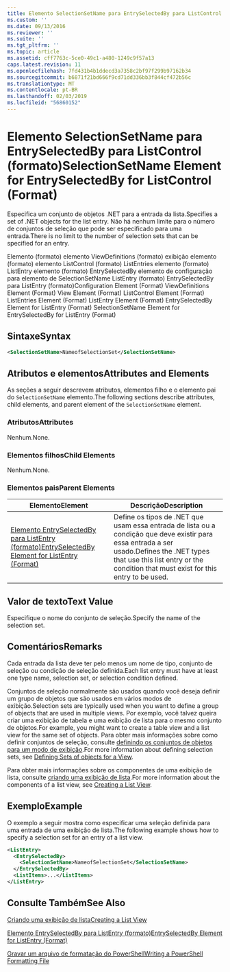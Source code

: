 ```yaml
---
title: Elemento SelectionSetName para EntrySelectedBy para ListControl (formato) | Microsoft Docs
ms.custom: ''
ms.date: 09/13/2016
ms.reviewer: ''
ms.suite: ''
ms.tgt_pltfrm: ''
ms.topic: article
ms.assetid: cff7763c-5ce0-49c1-a480-1249c9f57a13
caps.latest.revision: 11
ms.openlocfilehash: 7fd431b4b1ddecd3a7358c2bf97f299b97162b34
ms.sourcegitcommit: b6871f21bd666f9cd71dd336bb3f844cf472b56c
ms.translationtype: MT
ms.contentlocale: pt-BR
ms.lasthandoff: 02/03/2019
ms.locfileid: "56860152"
---
```

# <a name="selectionsetname-element-for-entryselectedby-for-listcontrol-format"></a><span data-ttu-id="57159-102">Elemento SelectionSetName para EntrySelectedBy para ListControl (formato)</span><span class="sxs-lookup"><span data-stu-id="57159-102">SelectionSetName Element for EntrySelectedBy for ListControl (Format)</span></span>

<span data-ttu-id="57159-103">Especifica um conjunto de objetos .NET para a entrada da lista.</span><span class="sxs-lookup"><span data-stu-id="57159-103">Specifies a set of .NET objects for the list entry.</span></span> <span data-ttu-id="57159-104">Não há nenhum limite para o número de conjuntos de seleção que pode ser especificado para uma entrada.</span><span class="sxs-lookup"><span data-stu-id="57159-104">There is no limit to the number of selection sets that can be specified for an entry.</span></span>

<span data-ttu-id="57159-105">Elemento (formato) elemento ViewDefinitions (formato) exibição elemento (formato) elemento ListControl (formato) ListEntries elemento (formato) ListEntry elemento (formato) EntrySelectedBy elemento de configuração para elemento de SelectionSetName ListEntry (formato) EntrySelectedBy para ListEntry (formato)</span><span class="sxs-lookup"><span data-stu-id="57159-105">Configuration Element (Format) ViewDefinitions Element (Format) View Element (Format) ListControl Element (Format) ListEntries Element (Format) ListEntry Element (Format) EntrySelectedBy Element for ListEntry (Format) SelectionSetName Element for EntrySelectedBy for ListEntry (Format)</span></span>

## <a name="syntax"></a><span data-ttu-id="57159-106">Sintaxe</span><span class="sxs-lookup"><span data-stu-id="57159-106">Syntax</span></span>

```xml
<SelectionSetName>NameofSelectionSet</SelectionSetName>
```

## <a name="attributes-and-elements"></a><span data-ttu-id="57159-107">Atributos e elementos</span><span class="sxs-lookup"><span data-stu-id="57159-107">Attributes and Elements</span></span>

<span data-ttu-id="57159-108">As seções a seguir descrevem atributos, elementos filho e o elemento pai do `SelectionSetName` elemento.</span><span class="sxs-lookup"><span data-stu-id="57159-108">The following sections describe attributes, child elements, and parent element of the `SelectionSetName` element.</span></span>

### <a name="attributes"></a><span data-ttu-id="57159-109">Atributos</span><span class="sxs-lookup"><span data-stu-id="57159-109">Attributes</span></span>

<span data-ttu-id="57159-110">Nenhum.</span><span class="sxs-lookup"><span data-stu-id="57159-110">None.</span></span>

### <a name="child-elements"></a><span data-ttu-id="57159-111">Elementos filhos</span><span class="sxs-lookup"><span data-stu-id="57159-111">Child Elements</span></span>

<span data-ttu-id="57159-112">Nenhum.</span><span class="sxs-lookup"><span data-stu-id="57159-112">None.</span></span>

### <a name="parent-elements"></a><span data-ttu-id="57159-113">Elementos pais</span><span class="sxs-lookup"><span data-stu-id="57159-113">Parent Elements</span></span>

|<span data-ttu-id="57159-114">Elemento</span><span class="sxs-lookup"><span data-stu-id="57159-114">Element</span></span>|<span data-ttu-id="57159-115">Descrição</span><span class="sxs-lookup"><span data-stu-id="57159-115">Description</span></span>|
|-------------|-----------------|
|[<span data-ttu-id="57159-116">Elemento EntrySelectedBy para ListEntry (formato)</span><span class="sxs-lookup"><span data-stu-id="57159-116">EntrySelectedBy Element for ListEntry (Format)</span></span>](./entryselectedby-element-for-listentry-for-listcontrol-format.md)|<span data-ttu-id="57159-117">Define os tipos de .NET que usam essa entrada de lista ou a condição que deve existir para essa entrada a ser usado.</span><span class="sxs-lookup"><span data-stu-id="57159-117">Defines the .NET types that use this list entry or the condition that must exist for this entry to be used.</span></span>|

## <a name="text-value"></a><span data-ttu-id="57159-118">Valor de texto</span><span class="sxs-lookup"><span data-stu-id="57159-118">Text Value</span></span>

<span data-ttu-id="57159-119">Especifique o nome do conjunto de seleção.</span><span class="sxs-lookup"><span data-stu-id="57159-119">Specify the name of the selection set.</span></span>

## <a name="remarks"></a><span data-ttu-id="57159-120">Comentários</span><span class="sxs-lookup"><span data-stu-id="57159-120">Remarks</span></span>

<span data-ttu-id="57159-121">Cada entrada da lista deve ter pelo menos um nome de tipo, conjunto de seleção ou condição de seleção definida.</span><span class="sxs-lookup"><span data-stu-id="57159-121">Each list entry must have at least one type name, selection set, or selection condition defined.</span></span>

<span data-ttu-id="57159-122">Conjuntos de seleção normalmente são usados quando você deseja definir um grupo de objetos que são usados em vários modos de exibição.</span><span class="sxs-lookup"><span data-stu-id="57159-122">Selection sets are typically used when you want to define a group of objects that are used in multiple views.</span></span> <span data-ttu-id="57159-123">Por exemplo, você talvez queira criar uma exibição de tabela e uma exibição de lista para o mesmo conjunto de objetos.</span><span class="sxs-lookup"><span data-stu-id="57159-123">For example, you might want to create a table view and a list view for the same set of objects.</span></span> <span data-ttu-id="57159-124">Para obter mais informações sobre como definir conjuntos de seleção, consulte [definindo os conjuntos de objetos para um modo de exibição](./defining-selection-sets.md).</span><span class="sxs-lookup"><span data-stu-id="57159-124">For more information about defining selection sets, see [Defining Sets of objects for a View](./defining-selection-sets.md).</span></span>

<span data-ttu-id="57159-125">Para obter mais informações sobre os componentes de uma exibição de lista, consulte [criando uma exibição de lista](./creating-a-list-view.md).</span><span class="sxs-lookup"><span data-stu-id="57159-125">For more information about the components of a list view, see [Creating a List View](./creating-a-list-view.md).</span></span>

## <a name="example"></a><span data-ttu-id="57159-126">Exemplo</span><span class="sxs-lookup"><span data-stu-id="57159-126">Example</span></span>

<span data-ttu-id="57159-127">O exemplo a seguir mostra como especificar uma seleção definida para uma entrada de uma exibição de lista.</span><span class="sxs-lookup"><span data-stu-id="57159-127">The following example shows how to specify a selection set for an entry of a list view.</span></span>

```xml
<ListEntry>
  <EntrySelectedBy>
    <SelectionSetName>NameofSelectionSet</SelectionSetName>
  </EntrySelectedBy>
  <ListItems>...</ListItems>
</ListEntry>
```

## <a name="see-also"></a><span data-ttu-id="57159-128">Consulte Também</span><span class="sxs-lookup"><span data-stu-id="57159-128">See Also</span></span>

[<span data-ttu-id="57159-129">Criando uma exibição de lista</span><span class="sxs-lookup"><span data-stu-id="57159-129">Creating a List View</span></span>](./creating-a-list-view.md)

[<span data-ttu-id="57159-130">Elemento EntrySelectedBy para ListEntry (formato)</span><span class="sxs-lookup"><span data-stu-id="57159-130">EntrySelectedBy Element for ListEntry (Format)</span></span>](./entryselectedby-element-for-listentry-for-listcontrol-format.md)

[<span data-ttu-id="57159-131">Gravar um arquivo de formatação do PowerShell</span><span class="sxs-lookup"><span data-stu-id="57159-131">Writing a PowerShell Formatting File</span></span>](./writing-a-powershell-formatting-file.md)
